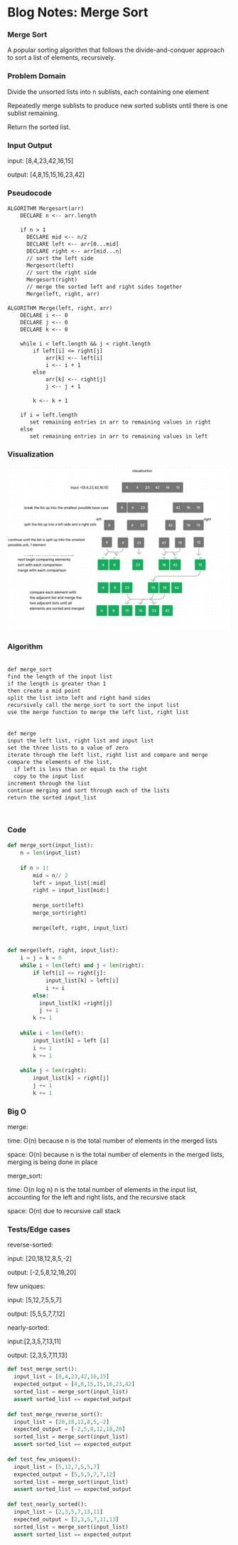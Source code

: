 # Blog Notes: Merge Sort

### Merge Sort

A popular sorting algorithm that follows the divide-and-conquer approach to sort a list of elements, recursively.

### Problem Domain

Divide the unsorted lists into n sublists, each containing one element

Repeatedly merge sublists to produce new sorted sublists until there is one sublist remaining.

Return the sorted list.

### Input Output

input: [8,4,23,42,16,15]

output: [4,8,15,15,16,23,42]



### Pseudocode

```pseudo
ALGORITHM Mergesort(arr)
    DECLARE n <-- arr.length

    if n > 1
      DECLARE mid <-- n/2
      DECLARE left <-- arr[0...mid]
      DECLARE right <-- arr[mid...n]
      // sort the left side
      Mergesort(left)
      // sort the right side
      Mergesort(right)
      // merge the sorted left and right sides together
      Merge(left, right, arr)

ALGORITHM Merge(left, right, arr)
    DECLARE i <-- 0
    DECLARE j <-- 0
    DECLARE k <-- 0

    while i < left.length && j < right.length
        if left[i] <= right[j]
            arr[k] <-- left[i]
            i <-- i + 1
        else
            arr[k] <-- right[j]
            j <-- j + 1

        k <-- k + 1

    if i = left.length
       set remaining entries in arr to remaining values in right
    else
       set remaining entries in arr to remaining values in left

   ```

### Visualization
![Visualization](images/visualization_1.png)
![Visualization](images/visualization_2.png)


### Algorithm

```pseudo

def merge_sort
find the length of the input list
if the length is greater than 1
then create a mid point
split the list into left and right hand sides
recursively call the merge_sort to sort the input list
use the merge function to merge the left list, right list


def merge
input the left list, right list and input list
set the three lists to a value of zero
iterate through the left list, right list and compare and merge
compare the elements of the list,
  if left is less than or equal to the right
  copy to the input list
increment through the list
continue merging and sort through each of the lists
return the sorted input_list



```

### Code

```python
def merge_sort(input_list):
    n = len(input_list)

    if n > 1:
        mid = n// 2
        left = input_list[:mid]
        right = input_list[mid:]

        merge_sort(left)
        merge_sort(right)

        merge(left, right, input_list)


def merge(left, right, input_list):
    i = j = k = 0
    while i < len(left) and j < len(right):
        if left[i] <= right[j]:
            input_list[k] = left[i]
            i += i
        else:
          input_list[k] =right[j]
          j += 1
        k += 1

    while i < len(left):
        input_list[k] = left [i]
        i += 1
        k += 1

    while j < len(right):
        input_list[k] = right[j]
        j += 1
        k += 1

  ```


### Big O
merge:

time: O(n) because n is the total number of elements in the merged lists

space: O(n) because n is the total number of elements in the merged lists, merging is being done in place

merge_sort:

time: O(n log n) n is the total number of elements in the input list, accounting for the left and right lists, and the recursive stack

space: O(n) due to recursive call stack

### Tests/Edge cases

reverse-sorted:

input: [20,18,12,8,5,-2]

output: [-2,5,8,12,18,20]

few uniques:

input: [5,12,7,5,5,7]

output: [5,5,5,7,7,12]

nearly-sorted:

input:[2,3,5,7,13,11]

output: [2,3,5,7,11,13]

```python
def test_merge_sort():
  input_list = [8,4,23,42,16,15]
  expected_output = [4,8,15,15,16,23,42]
  sorted_list = merge_sort(input_list)
  assert sorted_list == expected_output

def test_merge_reverse_sort():
  input_list = [20,18,12,8,5,-2]
  expected_output = [-2,5,8,12,18,20]
  sorted_list = merge_sort(input_list)
  assert sorted_list == expected_output

def test_few_uniques():
  input_list = [5,12,7,5,5,7]
  expected_output = [5,5,5,7,7,12]
  sorted_list = merge_sort(input_list)
  assert sorted_list == expected_output

def test_nearly_sorted():
  input_list = [2,3,5,7,13,11]
  expected_output = [2,3,5,7,11,13]
  sorted_list = merge_sort(input_list)
  assert sorted_list == expected_output
  ```
